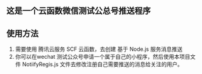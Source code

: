 
## 这是一个云函数微信测试公总号推送程序
## 使用方法
1. 需要使用 腾讯云服务 SCF 云函数，去创建 基于 Node.js 服务消息推送
2. 你可以在wechat 测试公众号申请一个属于自己的小程序，然后使用本项目文件 NotiifyRegis.js 文件去修改注册自己需要推送的消息给关注的用户。
